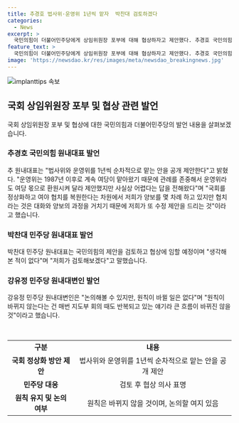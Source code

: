 ```yaml
---
title: 추경호 법사위·운영위 1년씩 맡자  박찬대 검토하겠다
categories:
  - News
excerpt: >
  국민의힘이 더불어민주당에게 상임위원장 포부에 대해 협상하자고 제안했다. 추경호 국민의힘 원내대표가 법사위와 운영위를 1년씩 번갈아가며 맡는 방안을 제시했는데, 민주당은 해당 제안을 검토하고 협상할 의향을 밝혔다. 그러나 박찬대 더불어민주당 원내대표는 생각해본 적이 없다며 협상은 가능하겠지만 원칙은 바뀌지 않을 것이라고 밝혔다. 이에 강 유정 더불어민주당 원내대변인은 논의해볼 수 있지만, 원칙이 바뀌지 않는다고 말했다.
feature_text: >
  국민의힘이 더불어민주당에게 상임위원장 포부에 대해 협상하자고 제안했다. 추경호 국민의힘 원내대표가 법사위와 운영위를 1년씩 번갈아가며 맡는 방안을 제시했는데, 민주당은 해당 제안을 검토하고 협상할 의향을 밝혔다. 그러나 박찬대 더불어민주당 원내대표는 생각해본 적이 없다며 협상은 가능하겠지만 원칙은 바뀌지 않을 것이라고 밝혔다. 이에 강 유정 더불어민주당 원내대변인은 논의해볼 수 있지만, 원칙이 바뀌지 않는다고 말했다.
image: 'https://newsdao.kr/res/images/meta/newsdao_breakingnews.jpg'
---
```


<p><img src="https://newsdao.kr/res/images/meta/newsdao_breakingnews.jpg" alt="implanttips 속보" /></p>

<h2 data-ke-size="size26">국회 상임위원장 포부 및 협상 관련 발언</h2>

<p data-ke-size="size16">국회 상임위원장 포부 및 협상에 대한 국민의힘과 더불어민주당의 발언 내용을 살펴보겠습니다.</p>

<h3>추경호 국민의힘 원내대표 발언</h3>

<p data-ke-size="size16">추 원내대표는 "법사위와 운영위를 1년씩 순차적으로 맡는 안을 공개 제안한다"고 밝혔다. "운영위는 1987년 이후로 계속 여당이 맡아왔기 때문에 관례를 존중해서 운영위라도 여당 몫으로 환원시켜 달라 제안했지만 사실상 어렵다는 답을 전해왔다"며 "국회를 정상화하고 여야 협치를 복원한다는 차원에서 저희가 양보를 몇 차례 하고 있지만 협치라는 것은 대화와 양보의 과정을 거치기 때문에 저희가 또 수정 제안을 드리는 것"이라고 했습니다.</p>

<h3>박찬대 민주당 원내대표 발언</h3>

<p data-ke-size="size16">박찬대 민주당 원내대표는 국민의힘의 제안을 검토하고 협상에 임할 예정이며 "생각해본 적이 없다"며 "저희가 검토해보겠다"고 말했습니다.</p>

<h3>강유정 민주당 원내대변인 발언</h3>

<p data-ke-size="size16">강유정 민주당 원내대변인은 "논의해볼 수 있지만, 원칙이 바뀔 일은 없다"며 "원칙이 바뀌지 않는다는 건 매번 지도부 회의 때도 반복되고 있는 얘기라 큰 흐름이 바뀌진 않을 것"이라고 했습니다.</p>

<p data-ke-size="size16">&nbsp;</p>

<table>
    <tbody>
        <tr>
            <td style="text-align: center; height: 17px;"><b>구분</b></td>
            <td style="text-align: center; height: 17px;"><b>내용</b></td>
        </tr>
        <tr>
            <td style="text-align: center; height: 17px;"><b>국회 정상화 방안 제안</b></td>
            <td style="text-align: center; height: 17px;">법사위와 운영위를 1년씩 순차적으로 맡는 안을 공개 제안</td>
        </tr>
        <tr>
            <td style="text-align: center; height: 17px;"><b>민주당 대응</b></td>
            <td style="text-align: center; height: 17px;">검토 후 협상 의사 표명</td>
        </tr>
        <tr>
            <td style="text-align: center; height: 17px;"><b>원칙 유지 및 논의 여부</b></td>
            <td style="text-align: center; height: 17px;">원칙은 바뀌지 않을 것이며, 논의할 여지 있음</td>
        </tr>
    </tbody>
</table>

<p data-ke-size="size16">&nbsp;</p>

